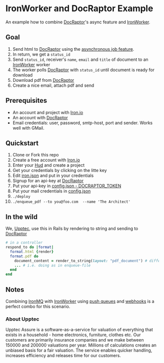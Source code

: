 IronWorker and DocRaptor Example
================================

An example how to combine [DocRaptor][1]'s async feature and [IronWorker][2].

## Goal
1. Send html to [DocRaptor][1] using the [asynchronous job feature](https://docraptor.com/documentation#api_async).
2. In return, we get a `status_id`
3. Send `status_id`, receiver's `name`, `email` and `title` of document to an [IronWorker][2] worker
4. The worker polls [DocRaptor][1] with `status_id` until document is ready for download
5. Download pdf from [DocRaptor][1]
6. Create a nice email, attach pdf and send

## Prerequisites
* An account and project with [Iron.io][3]
* An account with [DocRaptor][1]
* Email credentials: user, password, smtp-host, port and sender. Works well with GMail.

## Quickstart
1. Clone or Fork this repo
2. Create a free account with [Iron.io][3]
3. Enter your [Hud](https://hud.iron.io/dashboard) and create a project
4. Get your credentials by clicking on the litte key
5. Edit [iron.json](../master/iron.json) and put in your credentials
6. Signup for an api-key at [DocRaptor](https://docraptor.com/signup)
7. Put your api-key in [config.json - DOCRAPTOR_TOKEN](../master/config.json)
8. Put your mail credentials in [config.json](../master/config.json)
9. `./deploy`
10. `./enqueue_pdf --to you@foo.com  --name 'The Architect'`

## In the wild

We, [Upptec](http://upptec.se), use this in Rails by rendering to string and sending to [DocRaptor][1]
```ruby
# in a controller
respond_to do |format|
  format.html {render}
  format.pdf do
  	document_content = render_to_string(layout: "pdf_document") # different layout for pdf
  	... # i.e. doing as in enqueue-file
  end
end
```

## Notes
Combining [IronMQ](http://www.iron.io/mq) with [IronWorker][2] using [push queues](http://dev.iron.io/mq/reference/push_queues/) and [webhooks](http://dev.iron.io/worker/webhooks/) is a perfect combo for this scenario.

### About Upptec
Upptec Assure is a software-as-a-service for valuation of everything that exists in a household - home electronics, furniture, clothes etc. Our customers are primarily insurance companies and we make between 150000 and 200000 valuations per year.
Millions of calculations creates an unbiased basis for a fair valuation. The service enables quicker handling, increases efficiency and releases time for our customers. 


[1]: https://docraptor.com
[2]: http://www.iron.io/worker
[3]: http://www.iron.io/
